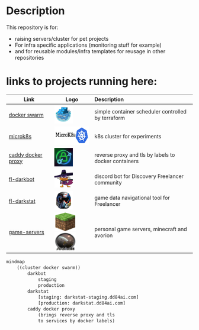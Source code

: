 # Description

This repository is for:

- raising servers/cluster for pet projects
- For infra specific applications (monitoring stuff for example)
- and for reusable modules/infra templates for reusage in other repositories

# links to projects running here:


| Link                                                                                                                           | Logo                                                                                                                                                   | Description                                          |
| -------------------------------------------------------------------------------------------------------------------------------- | -------------------------------------------------------------------------------------------------------------------------------------------------------- | :----------------------------------------------------- |
| [docker swarm](https://docs.docker.com/engine/swarm/)                                                                          | <img src="docs/assets/swarm.png" style="width: 50px; height: 50px;"/>                                                                                  | simple container scheduler controlled by terraform   |
| [microk8s](tf/modules/ansible_microk8s/)                                                                                       | <img src="docs/assets/microk8s.png" style="width: 100px; height: 50px;"/>                                                                              | k8s cluster for experiments                          |
| [caddy docker proxy]([https://github.com/lucaslorentz/caddy-docker-proxy](https://github.com/lucaslorentz/caddy-docker-proxy)) | <img src="docs/assets/caddy.jpg" style="width: 50px; height: 50px;"/>                                                                                  | reverse proxy and tls by labels to docker containers |
| [fl-darkbot](https://github.com/darklab8/fl-darkbot)                                                                           | <img src="docs/assets/darkbot.png" style="width: 50px; height: 50px;"/>                                                                                | discord bot for Discovery Freelancer community       |
| [fl-darkstat]([https://github.com/darklab8/fl-darkstat](https://github.com/darklab8/fl-darkstat))                              | <img src="docs/assets/darkstat.png" style="width: 50px; height: 50px;"/>                                                                               | game data navigational tool for Freelancer           |
| [game-servers](https://github.com/darklab8/infra-game-servers)                                                                 | <img src="docs/assets/minecraft.png" style="width: 59px; height: 50px;"/> <img src="docs/assets/avorion_logo.png" style="width: 59px; height: 50px;"/> | personal game servers, minecraft and avorion         |

```mermaid
mindmap
    ((cluster docker swarm))
        darkbot
            staging
            production
        darkstat
            [staging: darkstat-staging.dd84ai.com]
            [production: darkstat.dd84ai.com]
        caddy docker proxy
            (brings reverse proxy and tls
            to services by docker labels)
```
